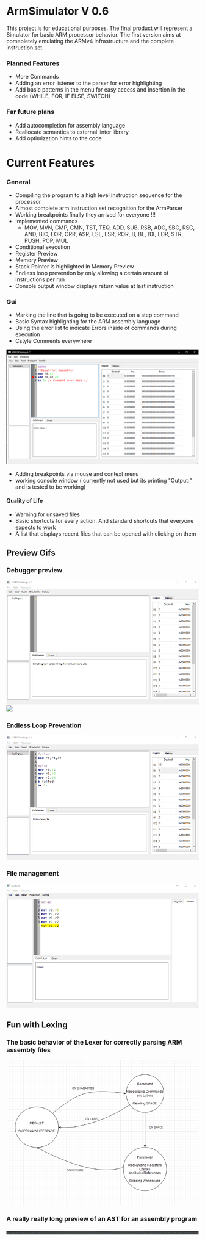 # ArmSimulator V 0.6

This project is for educational purposes.
The final product will represent a Simulator for basic ARM processor behavior. The first version aims at comepletely emulating the ARMv4 infrastructure and the complete instruction set.

### Planned Features
- More Commands
- Adding an error listener to the parser for error highlighting
- Add basic patterns in the menu for easy access and insertion in the code (WHILE, FOR, IF ELSE, SWITCH)

### Far future plans
- Add autocompletion for assembly language
- Reallocate semantics to external linter library
- Add optimization hints to the code


# Current Features

### General
- Compiling the program to a high level instruction sequence for the processor
- Almost complete arm instruction set recognition for the ArmParser
- Working breakpoints finally they arrived for everyone !!!
- Implemented commands
  - MOV, MVN, CMP, CMN, TST, TEQ, ADD, SUB, RSB, ADC, SBC, RSC, AND, BIC, EOR, ORR, ASR, LSL, LSR, ROR, B, BL, BX, LDR, STR, PUSH, POP, MUL
- Conditional execution
- Register Preview
- Memory Preview
- Stack Pointer is highlighted in Memory Preview
- Endless loop prevention by only allowing a certain amount of instructions per run
- Console output window displays return value at last instruction

### Gui
- Marking the line that is going to be executed on a step command
- Basic Syntax highlighting for the ARM assembly language
- Using the error list to indicate Errors inside of commands during execution
- Cstyle Comments everywhere

![](Resources/gui/features.png)

- Adding breakpoints via mouse and context menu
- working console window ( currently not used but its printing "Output:" and is tested to be working)

#### Quality of Life
- Warning for unsaved files 
- Basic shortcuts for every action. And standard shortcuts that everyone expects to work
- A list that displays recent files that can be opened with clicking on them

## Preview Gifs

### Debugger preview
![](Resources/gui/testprog.gif)
![](Resources/gui/error.gif)
### Endless Loop Prevention
![](Resources/gui/infinite.gif)

### File management
![](Resources/gui/folder.gif)

## Fun with Lexing
### The basic behavior of the Lexer for correctly parsing ARM assembly files
![](Resources/Lexer/behaviorAutomaton.png)

### A really really long preview of an AST for an assembly program
![](ASTImages/parseTree2.png)
